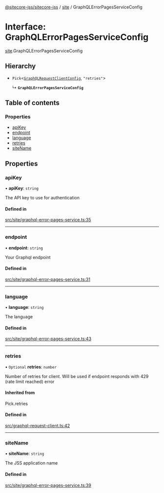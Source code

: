 [@sitecore-jss/sitecore-jss](../README.md) / [site](../modules/site.md) / GraphQLErrorPagesServiceConfig

# Interface: GraphQLErrorPagesServiceConfig

[site](../modules/site.md).GraphQLErrorPagesServiceConfig

## Hierarchy

- `Pick`<[`GraphQLRequestClientConfig`](../modules/index.md#graphqlrequestclientconfig), ``"retries"``\>

  ↳ **`GraphQLErrorPagesServiceConfig`**

## Table of contents

### Properties

- [apiKey](site.GraphQLErrorPagesServiceConfig.md#apikey)
- [endpoint](site.GraphQLErrorPagesServiceConfig.md#endpoint)
- [language](site.GraphQLErrorPagesServiceConfig.md#language)
- [retries](site.GraphQLErrorPagesServiceConfig.md#retries)
- [siteName](site.GraphQLErrorPagesServiceConfig.md#sitename)

## Properties

### apiKey

• **apiKey**: `string`

The API key to use for authentication

#### Defined in

[src/site/graphql-error-pages-service.ts:35](https://github.com/Sitecore/jss/blob/f38246430/packages/sitecore-jss/src/site/graphql-error-pages-service.ts#L35)

___

### endpoint

• **endpoint**: `string`

Your Graphql endpoint

#### Defined in

[src/site/graphql-error-pages-service.ts:31](https://github.com/Sitecore/jss/blob/f38246430/packages/sitecore-jss/src/site/graphql-error-pages-service.ts#L31)

___

### language

• **language**: `string`

The language

#### Defined in

[src/site/graphql-error-pages-service.ts:43](https://github.com/Sitecore/jss/blob/f38246430/packages/sitecore-jss/src/site/graphql-error-pages-service.ts#L43)

___

### retries

• `Optional` **retries**: `number`

Number of retries for client. Will be used if endpoint responds with 429 (rate limit reached) error

#### Inherited from

Pick.retries

#### Defined in

[src/graphql-request-client.ts:42](https://github.com/Sitecore/jss/blob/f38246430/packages/sitecore-jss/src/graphql-request-client.ts#L42)

___

### siteName

• **siteName**: `string`

The JSS application name

#### Defined in

[src/site/graphql-error-pages-service.ts:39](https://github.com/Sitecore/jss/blob/f38246430/packages/sitecore-jss/src/site/graphql-error-pages-service.ts#L39)
